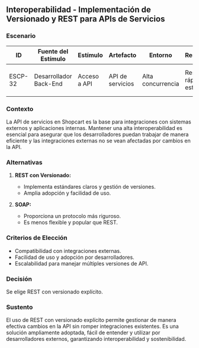 ## Interoperabilidad - Implementación de Versionado y REST para APIs de Servicios  

### Escenario  
| **ID**      | **Fuente del Estímulo** | **Estímulo**             | **Artefacto**                 | **Entorno**               | **Respuesta**                           | **Medida de Respuesta**              |
|-------------|-------------------------|-------------------------|--------------------------------|---------------------------|-----------------------------------------|--------------------------------------|
| ESCP-32     | Desarrollador Back-End  | Acceso a API             | API de servicios              | Alta concurrencia          | Respuesta rápida y estable              | Latencia < 100 ms, uptime 99.9%      |

### Contexto  
La API de servicios en Shopcart es la base para integraciones con sistemas externos y aplicaciones internas. Mantener una alta interoperabilidad es esencial para asegurar que los desarrolladores puedan trabajar de manera eficiente y las integraciones externas no se vean afectadas por cambios en la API.  

### Alternativas  
1. **REST con Versionado:**  
   - Implementa estándares claros y gestión de versiones.  
   - Amplia adopción y facilidad de uso.  

2. **SOAP:**  
   - Proporciona un protocolo más riguroso.  
   - Es menos flexible y popular que REST.  

### Criterios de Elección  
- Compatibilidad con integraciones externas.  
- Facilidad de uso y adopción por desarrolladores.  
- Escalabilidad para manejar múltiples versiones de API.  

### Decisión  
Se elige REST con versionado explícito.  

### Sustento  
El uso de REST con versionado explícito permite gestionar de manera efectiva cambios en la API sin romper integraciones existentes. Es una solución ampliamente adoptada, fácil de entender y utilizar por desarrolladores externos, garantizando interoperabilidad y sostenibilidad.
